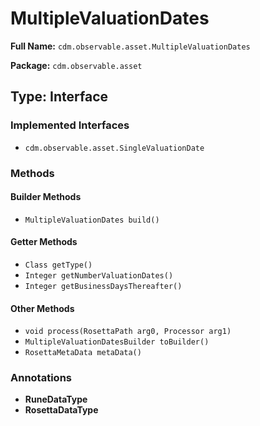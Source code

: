 # MultipleValuationDates

**Full Name:** `cdm.observable.asset.MultipleValuationDates`

**Package:** `cdm.observable.asset`

## Type: Interface

### Implemented Interfaces

- `cdm.observable.asset.SingleValuationDate`

### Methods

#### Builder Methods

- `MultipleValuationDates build()`

#### Getter Methods

- `Class getType()`
- `Integer getNumberValuationDates()`
- `Integer getBusinessDaysThereafter()`

#### Other Methods

- `void process(RosettaPath arg0, Processor arg1)`
- `MultipleValuationDatesBuilder toBuilder()`
- `RosettaMetaData metaData()`

### Annotations

- **RuneDataType**
- **RosettaDataType**

